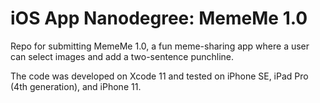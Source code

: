 # iOS App Nanodegree: MemeMe 1.0

Repo for submitting MemeMe 1.0, a fun meme-sharing app where a user can select images and add a two-sentence punchline.

The code was developed on Xcode 11 and tested on iPhone SE, iPad Pro (4th generation), and iPhone 11.
